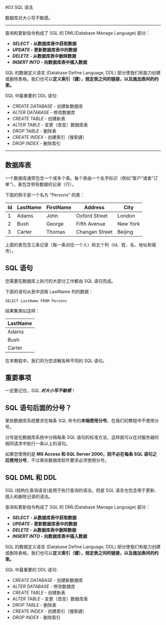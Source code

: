 #03 SQL 语法

数据库对大小写不敏感。



------

查询和更新指令构成了 SQL 的 DML(Database Manage Language) 部分：

- ***SELECT* - 从数据库表中获取数据**
- ***UPDATE* - 更新数据库表中的数据**
- ***DELETE* - 从数据库表中删除数据**
- ***INSERT INTO* - 向数据库表中插入数据**

SQL 的数据定义语言 (Database Define Language, DDL) 部分使我们有能力创建或删除表格。我们也可以**定义索引（键），规定表之间的链接，以及施加表间的约束。**

SQL 中最重要的 DDL 语句:

- *CREATE DATABASE* - 创建新数据库
- *ALTER DATABASE* - 修改数据库
- *CREATE TABLE* - 创建新表
- *ALTER TABLE* - 变更（改变）数据库表
- *DROP TABLE* - 删除表
- *CREATE INDEX* - 创建索引（搜索键）
- *DROP INDEX* - 删除索引



------



## 数据库表

一个数据库通常包含一个或多个表。每个表由一个名字标识（例如“客户”或者“订单”）。表包含带有数据的记录（行）。

下面的例子是一个名为 "Persons" 的表：

| Id   | LastName | FirstName | Address        | City     |
| ---- | -------- | --------- | -------------- | -------- |
| 1    | Adams    | John      | Oxford Street  | London   |
| 2    | Bush     | George    | Fifth Avenue   | New York |
| 3    | Carter   | Thomas    | Changan Street | Beijing  |

上面的表包含三条记录（每一条对应一个人）和五个列（Id、姓、名、地址和城市）。

## SQL 语句

您需要在数据库上执行的大部分工作都由 SQL 语句完成。

下面的语句从表中选取 LastName 列的数据：

```
SELECT LastName FROM Persons
```

结果集类似这样：

| LastName |
| -------- |
| Adams    |
| Bush     |
| Carter   |

在本教程中，我们将为您讲解各种不同的 SQL 语句。

## 重要事项

一定要记住，*SQL **对大小写不敏感***！

## SQL 语句后面的分号？

某些数据库系统要求在每条 SQL 命令的**末端使用分号**。在我们的教程中不使用分号。

分号是在数据库系统中分隔每条 SQL 语句的标准方法，这样就可以在对服务器的相同请求中执行一条以上的语句。

如果您使用的是 **MS Access 和 SQL Server 2000，则不必在每条 SQL 语句之后使用分号**，不过某些数据库软件要求必须使用分号。

## SQL DML 和 DDL

SQL (结构化查询语言)是用于执行查询的语法。但是 SQL 语言也包含用于更新、插入和删除记录的语法。

查询和更新指令构成了 SQL 的 DML(Database Manage Language) 部分：

- ***SELECT* - 从数据库表中获取数据**
- ***UPDATE* - 更新数据库表中的数据**
- ***DELETE* - 从数据库表中删除数据**
- ***INSERT INTO* - 向数据库表中插入数据**

SQL 的数据定义语言 (Database Define Language, DDL) 部分使我们有能力创建或删除表格。我们也可以**定义索引（键），规定表之间的链接，以及施加表间的约束。**

SQL 中最重要的 DDL 语句:

- *CREATE DATABASE* - 创建新数据库
- *ALTER DATABASE* - 修改数据库
- *CREATE TABLE* - 创建新表
- *ALTER TABLE* - 变更（改变）数据库表
- *DROP TABLE* - 删除表
- *CREATE INDEX* - 创建索引（搜索键）
- *DROP INDEX* - 删除索引